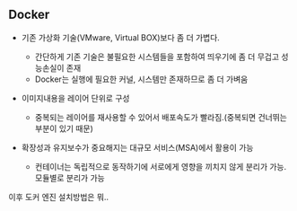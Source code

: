 ## Docker

- 기존 가상화 기술(VMware, Virtual BOX)보다 좀 더 가볍다.
    - 간단하게 기존 기술은 불필요한 시스템들을 포함하여 띄우기에 좀 더 무겁고 성능손실이 존재
    - Docker는 실행에 필요한 커널, 시스템만 존재하므로 좀 더 가벼움

- 이미지내용을 레이어 단위로 구성
    - 중복되는 레이어를 재사용할 수 있어서 배포속도가 빨라짐.(중복되면 건너뛰는 부분이 있기 때문)

- 확장성과 유지보수가 중요해지는 대규모 서비스(MSA)에서 활용이 가능
    - 컨테이너는 독립적으로 동작하기에 서로에게 영향을 끼치지 않게 분리가 가능. 모듈별로 분리가 가능


이후 도커 엔진 설치방법은 뭐..






